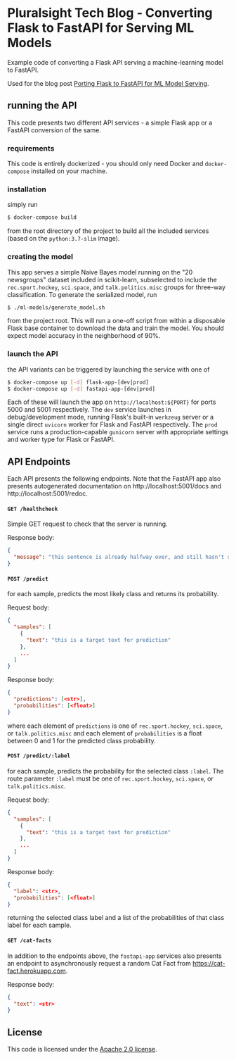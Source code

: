 # Pluralsight Tech Blog - Converting Flask to FastAPI for Serving ML Models

Example code of converting a Flask API serving a machine-learning model to FastAPI.

Used for the blog post [Porting Flask to FastAPI for ML Model Serving](https://pluralsight.com/tech-blog/porting-flask-to-fastapi-for-ml-model-serving/).

## running the API

This code presents two different API services - a simple Flask app or a FastAPI conversion of the same.

### requirements

This code is entirely dockerized - you should only need Docker and `docker-compose` installed on your machine.

### installation

simply run

```bash
$ docker-compose build
```

from the root directory of the project to build all the included services (based on the `python:3.7-slim` image).

### creating the model

This app serves a simple Naive Bayes model running on the "20 newsgroups" dataset included in scikit-learn, subselected to include the `rec.sport.hockey`, `sci.space`, and `talk.politics.misc` groups for three-way classification.  To generate the serialized model, run

```bash
$ ./ml-models/generate_model.sh
```

from the project root.
This will run a one-off script from within a disposable Flask base container to download the data and train the model.
You should expect model accuracy in the neighborhood of 90%.

### launch the API

the API variants can be triggered by launching the service with one of

```bash
$ docker-compose up [-d] flask-app-[dev|prod]
$ docker-compose up [-d] fastapi-app-[dev|prod]
```

Each of these will launch the app on `http://localhost:${PORT}` for ports 5000 and 5001 respectively.
The `dev` service launches in debug/development mode, running Flask's built-in `werkzeug` server or a single direct `uvicorn` worker for Flask and FastAPI respectively.
The `prod` service runs a production-capable `gunicorn` server with appropriate settings and worker type for Flask or FastAPI.

## API Endpoints

Each API presents the following endpoints.
Note that the FastAPI app also presents autogenerated documentation on http://localhost:5001/docs and http://localhost:5001/redoc.

#### `GET /healthcheck`

Simple GET request to check that the server is running.

Response body:

```json
{
  "message": "this sentence is already halfway over, and still hasn't said anything at all"
}
```

#### `POST /predict`

for each sample, predicts the most likely class and returns its probability.

Request body:

```json
{
  "samples": [
    {
      "text": "this is a target text for prediction"
    },
    ...
  ]
}
```

Response body:

```json
{
  "predictions": [<str>],
  "probabilities": [<float>]
}
```

where each element of `predictions` is one of `rec.sport.hockey`, `sci.space`, or `talk.politics.misc` and each element of `probabilities` is a float between 0 and 1 for the predicted class probability.

#### `POST /predict/:label`

for each sample, predicts the probability for the selected class `:label`.  The route parameter `:label` must be one of `rec.sport.hockey`, `sci.space`, or `talk.politics.misc`.

Request body:

```json
{
  "samples": [
    {
      "text": "this is a target text for prediction"
    },
    ...
  ]
}
```

Response body:

```json
{
  "label": <str>,
  "probabilities": [<float>]
}
```

returning the selected class label and a list of the probabilities of that class label for each sample.

#### `GET /cat-facts`

In addition to the endpoints above, the `fastapi-app` services also presents an endpoint to asynchronously request a random Cat Fact from https://cat-fact.herokuapp.com.

Response body:

```json
{
  "text": <str>
}
```

## License

This code is licensed under the [Apache 2.0 license](https://github.com/pluralsight/tech-blog-fastapi-demo/blob/master/LICENSE).
